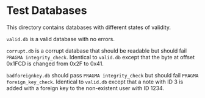 # Test Databases

This directory contains databases with different states of validity.

`valid.db` is a valid database with no errors.

`corrupt.db` is a corrupt database that should be readable but should fail `PRAGMA integrity_check`.
Identical to `valid.db` except that the byte at offset 0x1FCD is changed from 0x2F to 0x41.

`badforeignkey.db` should pass `PRAGMA integrity_check` but should fail `PRAGMA foreign_key_check`.
Identical to `valid.db` except that a note with ID 3 is added with a foreign key to the non-existent user with ID 1234.
